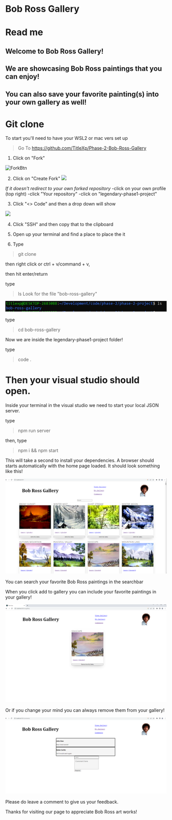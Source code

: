 # Bob Ross Gallery
# Read me
## Welcome to Bob Ross Gallery! 
## We are showcasing Bob Ross paintings that you can enjoy!
## You can also save your favorite painting(s) into your own gallery as well!

# Git clone
  To start you'll need to have your WSL2 or mac vers set up

> Go To https://github.com/TitleXp/Phase-2-Bob-Ross-Gallery 

1. Click on "Fork"

![ForkBtn](https://www.earthdatascience.org/images/earth-analytics/git-version-control/githubguides-bootcamp-fork.png)

2. Click on "Create Fork"
![](https://github.com/jccaropino7786/legendary-phase1-project/blob/main/images%20and%20gifs/create%20fork.PNG?raw=true)

*If it doesn't redirect to your own forked repository*
    -click on your own profile (top right)
    -click "Your repository"
    -click on "legendary-phase1-project"

3. Click "<> Code" and then a drop down will show

![](https://github.com/jccaropino7786/legendary-phase1-project/blob/main/images%20and%20gifs/copy%20SSH.PNG?raw=true)

4. Click "SSH" and then copy that to the clipboard

5. Open up your terminal and find a place to place the it

6. Type

> git clone

then right click or ctrl + v/command + v,

then hit enter/return

type
> ls
Look for the file "bob-ross-gallery"

<!-- add raw=true at the end -->
![](https://github.com/TitleXp/Phase-2-Bob-Ross-Gallery/blob/main/images%20and%20gifs/ls.PNG?raw=true)

type

> cd bob-ross-gallery

Now we are inside the legendary-phase1-project folder!

type

> code .

# Then your visual studio should open.

Inside your terminal in the visual studio we need to start your local JSON server.

type

> npm run server

then, type

> npm i && npm start

This will take a second to install your dependencies. A browser should starts automatically with the home page loaded. It should look something like this!

![](https://github.com/TitleXp/Phase-2-Bob-Ross-Gallery/blob/f40f33c4ea0a9c72e3ba0ab496096757f2d2117d/images%20and%20gifs/home%20page.PNG?raw=true)

You can search your favorite Bob Ross paintings in the searchbar

When you click add to gallery you can include  your favorite paintings in your gallery!


![](https://github.com/TitleXp/Phase-2-Bob-Ross-Gallery/blob/main/images%20and%20gifs/my%20gallery%20page.PNG?raw=true)



 Or if you change your mind you can always remove them from your gallery!

![](https://github.com/TitleXp/Phase-2-Bob-Ross-Gallery/blob/main/images%20and%20gifs/comment%20page.PNG?raw=true)

Please do leave a comment to give us your feedback.


Thanks for visiting our page to appreciate Bob Ross art works!

